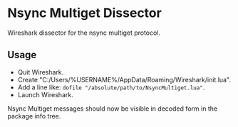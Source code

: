 
Nsync Multiget Dissector
========================

Wireshark dissector for the nsync multiget protocol.


## Usage

- Quit Wireshark.
- Create "C:/Users/%USERNAME%/AppData/Roaming/Wireshark/init.lua".
- Add a line like: `dofile "/absolute/path/to/NsyncMultiget.lua"`.
- Launch Wireshark.

Nsync Multiget messages should now be visible in decoded form in the package info tree.

